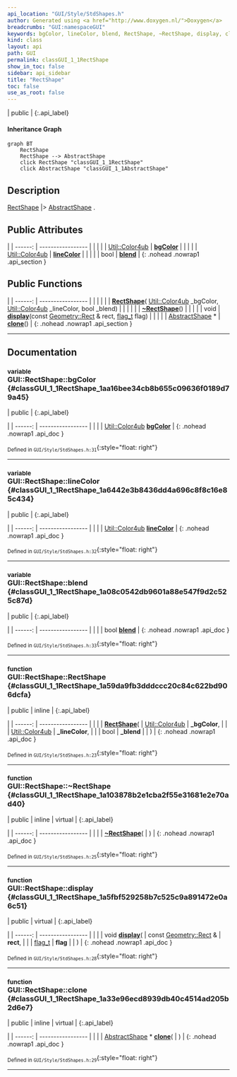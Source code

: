 ```yaml
---
api_location: "GUI/Style/StdShapes.h"
author: Generated using <a href="http://www.doxygen.nl/">Doxygen</a>
breadcrumbs: "GUI:namespaceGUI"
keywords: bgColor, lineColor, blend, RectShape, ~RectShape, display, clone
kind: class
layout: api
path: GUI
permalink: classGUI_1_1RectShape
show_in_toc: false
sidebar: api_sidebar
title: "RectShape"
toc: false
use_as_root: false
---
```


| public |
{:.api_label}

#### Inheritance Graph

```mermaid
graph BT
	RectShape
	RectShape --> AbstractShape
	click RectShape "classGUI_1_1RectShape"
	click AbstractShape "classGUI_1_1AbstractShape"
```

## Description

[RectShape](classGUI_1_1RectShape) |> [AbstractShape](classGUI_1_1AbstractShape) .



## Public Attributes

|
| ------: | ----------------- |
|  | |
| [Util::Color4ub](classUtil_1_1Color4ub) | **[bgColor](#classGUI_1_1RectShape_1aa16bee34cb8b655c09636f0189d79a45)**  |
|  | |
| [Util::Color4ub](classUtil_1_1Color4ub) | **[lineColor](#classGUI_1_1RectShape_1a6442e3b8436dd4a696c8f8c16e85c434)**  |
|  | |
| bool | **[blend](#classGUI_1_1RectShape_1a08c0542db9601a88e547f9d2c525c87d)**  |
{: .nohead .nowrap1 .api_section }


## Public Functions

|
| ------: | ----------------- |
|  | |
|  | **[RectShape](#classGUI_1_1RectShape_1a59da9fb3dddccc20c84c622bd906dcfa)**( [Util::Color4ub](classUtil_1_1Color4ub)  _bgColor,  [Util::Color4ub](classUtil_1_1Color4ub)  _lineColor, bool _blend) |
|  | |
|  | **[~RectShape](#classGUI_1_1RectShape_1a103878b2e1cba2f55e31681e2e70ad40)**() |
|  | |
| void | **[display](#classGUI_1_1RectShape_1a5fbf529258b7c525c9a891472e0a6c51)**(const [Geometry::Rect](namespaceGeometry#namespaceGeometry_1acedeea2f6bddd99f077df6f73901a875) & rect,  [flag_t](classGUI_1_1AbstractShape#classGUI_1_1AbstractShape_1a30ae7217ac48efbb16cf6053706fead5)  flag) |
|  | |
| [AbstractShape](classGUI_1_1AbstractShape) * | **[clone](#classGUI_1_1RectShape_1a33e96ecd8939db40c4514ad205b2d6e7)**() |
{: .nohead .nowrap1 .api_section }


-------------------------------------------------------------------

## Documentation

### <small>variable</small><br/> GUI::RectShape::bgColor {#classGUI_1_1RectShape_1aa16bee34cb8b655c09636f0189d79a45}

| public |
{:.api_label}

|
| ------: | ----------------- |
|  |
| [Util::Color4ub](classUtil_1_1Color4ub) **[bgColor](#classGUI_1_1RectShape_1aa16bee34cb8b655c09636f0189d79a45)**  |
{: .nohead .nowrap1 .api_doc }





<sub>Defined in `GUI/Style/StdShapes.h:31`</sub>{:style="float: right"}

-------------------------------------------------------------------

### <small>variable</small><br/> GUI::RectShape::lineColor {#classGUI_1_1RectShape_1a6442e3b8436dd4a696c8f8c16e85c434}

| public |
{:.api_label}

|
| ------: | ----------------- |
|  |
| [Util::Color4ub](classUtil_1_1Color4ub) **[lineColor](#classGUI_1_1RectShape_1a6442e3b8436dd4a696c8f8c16e85c434)**  |
{: .nohead .nowrap1 .api_doc }





<sub>Defined in `GUI/Style/StdShapes.h:32`</sub>{:style="float: right"}

-------------------------------------------------------------------

### <small>variable</small><br/> GUI::RectShape::blend {#classGUI_1_1RectShape_1a08c0542db9601a88e547f9d2c525c87d}

| public |
{:.api_label}

|
| ------: | ----------------- |
|  |
| bool **[blend](#classGUI_1_1RectShape_1a08c0542db9601a88e547f9d2c525c87d)**  |
{: .nohead .nowrap1 .api_doc }





<sub>Defined in `GUI/Style/StdShapes.h:33`</sub>{:style="float: right"}

-------------------------------------------------------------------

### <small>function</small><br/> GUI::RectShape::RectShape {#classGUI_1_1RectShape_1a59da9fb3dddccc20c84c622bd906dcfa}

| public | inline |
{:.api_label}

|
| ------: | ----------------- |
|  |
|  **[RectShape](#classGUI_1_1RectShape_1a59da9fb3dddccc20c84c622bd906dcfa)**( |  [Util::Color4ub](classUtil_1_1Color4ub)  | **_bgColor**, |
| |  [Util::Color4ub](classUtil_1_1Color4ub)  | **_lineColor**, |
| | bool | **_blend** |
|   ) |
{: .nohead .nowrap1 .api_doc }





<sub>Defined in `GUI/Style/StdShapes.h:23`</sub>{:style="float: right"}

-------------------------------------------------------------------

### <small>function</small><br/> GUI::RectShape::~RectShape {#classGUI_1_1RectShape_1a103878b2e1cba2f55e31681e2e70ad40}

| public | inline | virtual |
{:.api_label}

|
| ------: | ----------------- |
|  |
|  **[~RectShape](#classGUI_1_1RectShape_1a103878b2e1cba2f55e31681e2e70ad40)**( |  ) |
{: .nohead .nowrap1 .api_doc }





<sub>Defined in `GUI/Style/StdShapes.h:25`</sub>{:style="float: right"}

-------------------------------------------------------------------

### <small>function</small><br/> GUI::RectShape::display {#classGUI_1_1RectShape_1a5fbf529258b7c525c9a891472e0a6c51}

| public | virtual |
{:.api_label}

|
| ------: | ----------------- |
|  |
| void **[display](#classGUI_1_1RectShape_1a5fbf529258b7c525c9a891472e0a6c51)**( | const [Geometry::Rect](namespaceGeometry#namespaceGeometry_1acedeea2f6bddd99f077df6f73901a875) & | **rect**, |
| |  [flag_t](classGUI_1_1AbstractShape#classGUI_1_1AbstractShape_1a30ae7217ac48efbb16cf6053706fead5)  | **flag** |
|   ) |
{: .nohead .nowrap1 .api_doc }





<sub>Defined in `GUI/Style/StdShapes.h:28`</sub>{:style="float: right"}

-------------------------------------------------------------------

### <small>function</small><br/> GUI::RectShape::clone {#classGUI_1_1RectShape_1a33e96ecd8939db40c4514ad205b2d6e7}

| public | inline | virtual |
{:.api_label}

|
| ------: | ----------------- |
|  |
| [AbstractShape](classGUI_1_1AbstractShape) * **[clone](#classGUI_1_1RectShape_1a33e96ecd8939db40c4514ad205b2d6e7)**( |  ) |
{: .nohead .nowrap1 .api_doc }





<sub>Defined in `GUI/Style/StdShapes.h:29`</sub>{:style="float: right"}

-------------------------------------------------------------------


